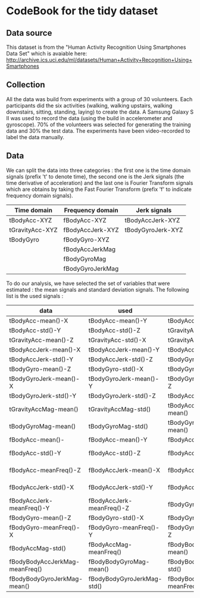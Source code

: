 CodeBook for the tidy dataset
=============================

Data source
-----------
This dataset is from the "Human Activity Recognition Using Smartphones Data Set" which is avaiable here: http://archive.ics.uci.edu/ml/datasets/Human+Activity+Recognition+Using+Smartphones

Collection
-----------------

All the data was build from experiments with a group of 30 volunteers. Each participants did the six activities (walking, walking upstairs, walking downstairs, sitting, standing, laying) to create the data. A Samsung Galaxy S II was used to record the data (using the build in accelerometer and gyroscope). 70% of the volunteers was selected for generating the training data and 30% the test data. The experiments have been video-recorded to label the data manually.

Data
-----------------

We can split the data into three categories : the first one is the time domain signals (prefix 't' to denote time), the second one is the Jerk signals (the time derivative of acceleration) and the last one is Fourier Transform signals which are obtains by taking the Fast Fourier Transform (prefix 'f' to indicate frequency domain signals).

Time domain       | Frequency domain       | Jerk signals                         
----------------- | ---------------------- | ---------------------
tBodyAcc-XYZ      | fBodyAcc-XYZ           | tBodyAccJerk-XYZ
tGravityAcc-XYZ   | fBodyAccJerk-XYZ       | tBodyGyroJerk-XYZ
tBodyGyro         | fBodyGyro-XYZ          |
                  | fBodyAccJerkMag        |
                  | fBodyGyroMag           |
                  | fBodyGyroJerkMag       |

To do our analysis, we have selected the set of variables that were estimated : the mean signals and standard deviation signals. The following list is the used signals : 

data | used | in the | analysis
------------------------------ | ------------------------------ | ------------------------------ | ----------------------------
tBodyAcc-mean()-X              | tBodyAcc-mean()-Y              | tBodyAcc-mean()-Z              | tBodyAcc-std()-X               
tBodyAcc-std()-Y               | tBodyAcc-std()-Z               | tGravityAcc-mean()-X           | tGravityAcc-mean()-Y           
tGravityAcc-mean()-Z           | tGravityAcc-std()-X            | tGravityAcc-std()-Y            | tGravityAcc-std()-Z            
tBodyAccJerk-mean()-X          | tBodyAccJerk-mean()-Y          | tBodyAccJerk-mean()-Z          | tBodyAccJerk-std()-X           
tBodyAccJerk-std()-Y           | tBodyAccJerk-std()-Z           | tBodyGyro-mean()-X             | tBodyGyro-mean()-Y             
tBodyGyro-mean()-Z             | tBodyGyro-std()-X              | tBodyGyro-std()-Y              | tBodyGyro-std()-Z              
tBodyGyroJerk-mean()-X         | tBodyGyroJerk-mean()-Y         | tBodyGyroJerk-mean()-Z         | tBodyGyroJerk-std()-X          
tBodyGyroJerk-std()-Y          | tBodyGyroJerk-std()-Z          | tBodyAccMag-mean()             | tBodyAccMag-std()              
tGravityAccMag-mean()          | tGravityAccMag-std()           | tBodyAccJerkMag-mean()         | tBodyAccJerkMag-std()          
tBodyGyroMag-mean()            | tBodyGyroMag-std()             | tBodyGyroJerkMag-mean()        | tBodyGyroJerkMag-std()         
fBodyAcc-mean()-               | fBodyAcc-mean()-Y              | fBodyAcc-mean()-Z              | fBodyAcc-std()-X               
fBodyAcc-std()-Y               | fBodyAcc-std()-Z               | fBodyAcc-meanFreq()-X          | fBodyAcc-meanFreq()-Y          
fBodyAcc-meanFreq()-Z          | fBodyAccJerk-mean()-X          | fBodyAccJerk-mean()-Y          | fBodyAccJerk-mean()-Z          
fBodyAccJerk-std()-X           | fBodyAccJerk-std()-Y           | fBodyAccJerk-std()-Z           | fBodyAccJerk-meanFreq()-X      
fBodyAccJerk-meanFreq()-Y      | fBodyAccJerk-meanFreq()-Z      | fBodyGyro-mean()-X             | fBodyGyro-mean()-Y             
fBodyGyro-mean()-Z             | fBodyGyro-std()-X              | fBodyGyro-std()-Y              | fBodyGyro-std()-Z              
fBodyGyro-meanFreq()-X         | fBodyGyro-meanFreq()-Y         | fBodyGyro-meanFreq()-Z         | fBodyAccMag-mean()             
fBodyAccMag-std()              | fBodyAccMag-meanFreq()         | fBodyBodyAccJerkMag-mean()     | fBodyBodyAccJerkMag-std()      
fBodyBodyAccJerkMag-meanFreq() | fBodyBodyGyroMag-mean()        | fBodyBodyGyroMag-std()         | fBodyBodyGyroMag-meanFreq()    
fBodyBodyGyroJerkMag-mean()    | fBodyBodyGyroJerkMag-std()     | fBodyBodyGyroJerkMag-meanFreq()|